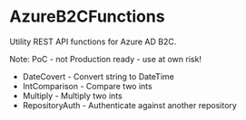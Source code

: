 # AzureB2CFunctions

Utility REST API functions for Azure AD B2C.

Note: PoC - not Production ready - use at own risk!

* DateCovert - Convert string to DateTime
* IntComparison - Compare two ints
* Multiply - Multiply two ints
* RepositoryAuth - Authenticate against another repository

